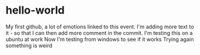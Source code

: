 # hello-world
My first github, a lot of emotions linked to this event.
I'm adding more text to it - so that I can then add more comment in the commit.
I'm testing this on a ubuntu at work
Now I'm testing from windows to see if it works
Trying again something is weird